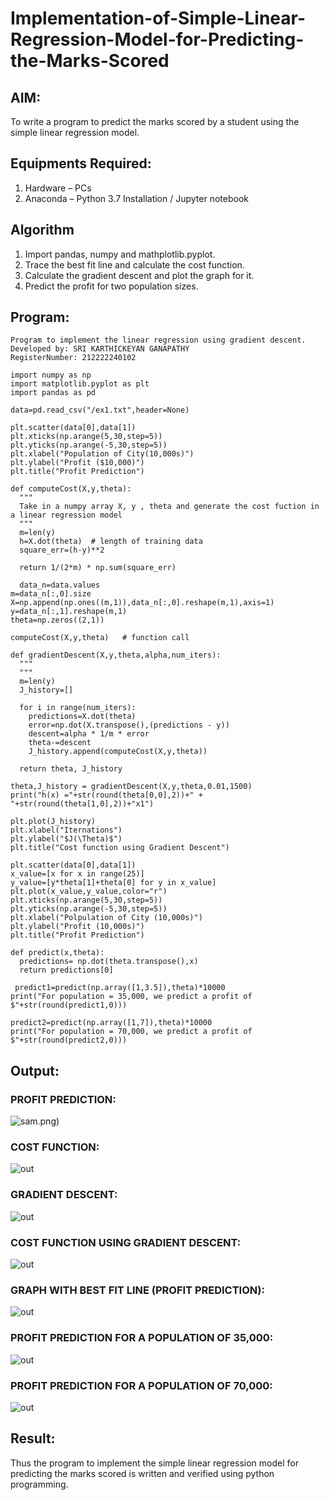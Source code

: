 # Implementation-of-Simple-Linear-Regression-Model-for-Predicting-the-Marks-Scored

## AIM:
To write a program to predict the marks scored by a student using the simple linear regression model.

## Equipments Required:
1. Hardware – PCs
2. Anaconda – Python 3.7 Installation / Jupyter notebook

## Algorithm
1. Import pandas, numpy and mathplotlib.pyplot.
2. Trace the best fit line and calculate the cost function.
3. Calculate the gradient descent and plot the graph for it.
4. Predict the profit for two population sizes.

## Program:
```
Program to implement the linear regression using gradient descent.
Developed by: SRI KARTHICKEYAN GANAPATHY
RegisterNumber: 212222240102

import numpy as np
import matplotlib.pyplot as plt
import pandas as pd

data=pd.read_csv("/ex1.txt",header=None)

plt.scatter(data[0],data[1])
plt.xticks(np.arange(5,30,step=5))
plt.yticks(np.arange(-5,30,step=5))
plt.xlabel("Population of City(10,000s)")
plt.ylabel("Profit ($10,000)")
plt.title("Profit Prediction")

def computeCost(X,y,theta):
  """
  Take in a numpy array X, y , theta and generate the cost fuction in a linear regression model
  """
  m=len(y)
  h=X.dot(theta)  # length of training data
  square_err=(h-y)**2 

  return 1/(2*m) * np.sum(square_err)  
  
  data_n=data.values
m=data_n[:,0].size
X=np.append(np.ones((m,1)),data_n[:,0].reshape(m,1),axis=1)
y=data_n[:,1].reshape(m,1)
theta=np.zeros((2,1))

computeCost(X,y,theta)   # function call

def gradientDescent(X,y,theta,alpha,num_iters):
  """
  """
  m=len(y)
  J_history=[]

  for i in range(num_iters):
    predictions=X.dot(theta)
    error=np.dot(X.transpose(),(predictions - y))
    descent=alpha * 1/m * error
    theta-=descent
    J_history.append(computeCost(X,y,theta))

  return theta, J_history
  
theta,J_history = gradientDescent(X,y,theta,0.01,1500)
print("h(x) ="+str(round(theta[0,0],2))+" + "+str(round(theta[1,0],2))+"x1")

plt.plot(J_history)
plt.xlabel("Iternations")
plt.ylabel("$J(\Theta)$")
plt.title("Cost function using Gradient Descent")

plt.scatter(data[0],data[1])
x_value=[x for x in range(25)]
y_value=[y*theta[1]+theta[0] for y in x_value]
plt.plot(x_value,y_value,color="r")
plt.xticks(np.arange(5,30,step=5))
plt.yticks(np.arange(-5,30,step=5))
plt.xlabel("Polpulation of City (10,000s)")
plt.ylabel("Profit (10,000s)")
plt.title("Profit Prediction")

def predict(x,theta):
  predictions= np.dot(theta.transpose(),x)
  return predictions[0]
  
 predict1=predict(np.array([1,3.5]),theta)*10000
print("For population = 35,000, we predict a profit of $"+str(round(predict1,0)))

predict2=predict(np.array([1,7]),theta)*10000
print("For population = 70,000, we predict a profit of $"+str(round(predict2,0)))
```

## Output:
### PROFIT PREDICTION:
![sam.png](https://user-images.githubusercontent.com/115707860/229810205-e3213d36-1d63-4814-9403-c6443c0f8d34.png))
### COST FUNCTION:
![out](https://user-images.githubusercontent.com/115707860/229810399-a24dc2e0-3767-4363-a598-442a9c08b9cb.png)
### GRADIENT DESCENT:
![out](https://user-images.githubusercontent.com/115707860/229810569-1349a4dc-1e6b-4ecb-a97e-4c664e1a649f.png)
### COST FUNCTION USING GRADIENT DESCENT:
![out](https://user-images.githubusercontent.com/115707860/229810861-8bb4ce4e-4e44-4cea-a773-b175a93c7bc6.png)
### GRAPH WITH BEST FIT LINE (PROFIT PREDICTION):
![out](https://user-images.githubusercontent.com/115707860/229811328-621bb11e-0b69-4642-a370-678aaf263177.png)
### PROFIT PREDICTION FOR A POPULATION OF 35,000:
![out](https://user-images.githubusercontent.com/115707860/229811762-82adce62-6abf-49bd-b9f8-2eca2fb80725.png)
### PROFIT PREDICTION FOR A POPULATION OF 70,000:
![out](https://user-images.githubusercontent.com/115707860/229811946-3177730d-a45c-4243-8f4c-0f3d81813120.png)
## Result:
Thus the program to implement the simple linear regression model for predicting the marks scored is written and verified using python programming.
